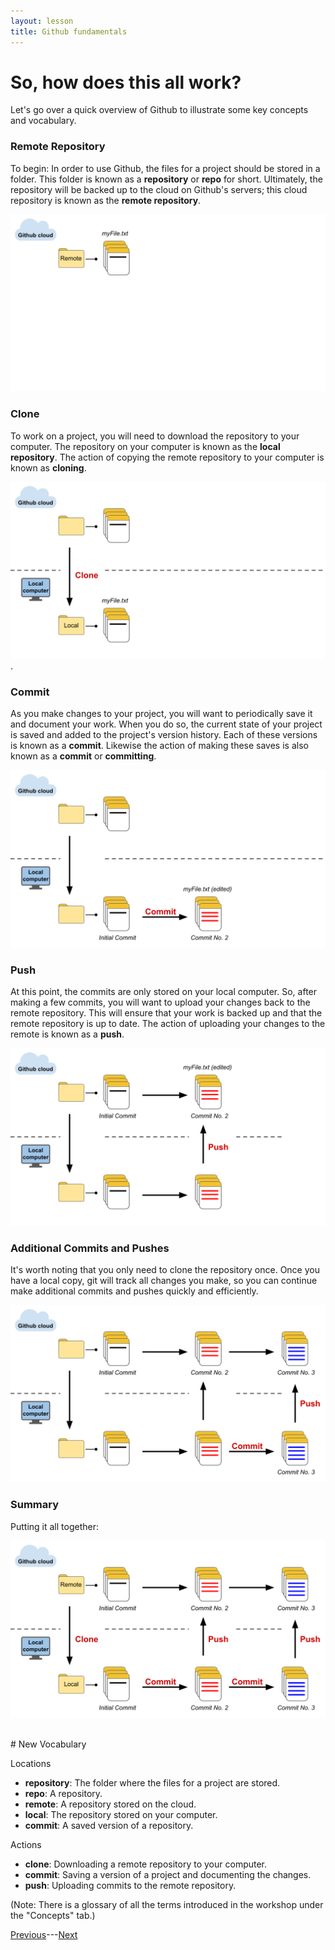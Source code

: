 ```yaml
---
layout: lesson
title: Github fundamentals
---
```


# So, how does this all work?

Let's go over a quick overview of Github to illustrate some key concepts and vocabulary.

### Remote Repository

To begin: In order to use Github, the files for a project should be stored in a folder. This folder is known as a **repository** or **repo** for short. Ultimately, the repository will be backed up to the cloud on Github's servers; this cloud repository is known as the **remote repository**.

![An icon of a folder with some files. The folder is in the Github cloud and is labeled 'Remote'.](..\assets\images\03\remote.svg)

### Clone

To work on a project, you will need to download the repository to your computer. The repository on your computer is known as the **local repository**. The action of copying the remote repository to your computer is known as **cloning**.

![An arrow points from the remote to a second folder with files on the user's local computer. The arrow is labeld 'clone'. The folder on the local computer is labeled 'local'.](..\assets\images\03\clone.svg).

### Commit

As you make changes to your project, you will want to periodically save it and document your work. When you do so, the current state of your project is saved and added to the project's version history. Each of these versions is known as a **commit**. Likewise the action of making these saves is also known as a **commit** or **committing**.

![An arrow advances the local files to an edited state. The arrow is labeled 'commit'.](..\assets\images\03\commit.svg)

### Push

At this point, the commits are only stored on your local computer. So, after making a few commits, you will want to upload your changes back to the remote repository. This will ensure that your work is backed up and that the remote repository is up to date. The action of uploading your changes to the remote is known as a **push**.

![An arrow points from the edited file to a copy on the Github cloud. The arrow is labeled 'push'.](..\assets\images\03\push.svg)

### Additional Commits and Pushes

It's worth noting that you only need to clone the repository once. Once you have a local copy, git will track all changes you make, so you can continue make additional commits and pushes quickly and efficiently.

![Additional arrows advance the files through more edits. These are labeled 'commit'. Other arrows upload the edited files to the cloud. These are labeled 'push'.](..\assets\images\03\continue.svg)

### Summary

Putting it all together:

![The cycle of working with Github. Download (clone) a remote repository. Commit edits to the repository. Upload (push) those edits to the cloud.](..\assets\images\03\full-cycle.svg)

<br>
# New Vocabulary

Locations
* **repository**: The folder where the files for a project are stored.
* **repo**: A repository.
* **remote**: A repository stored on the cloud.
* **local**: The repository stored on your computer.
* **commit**: A saved version of a repository.

Actions
* **clone**: Downloading a remote repository to your computer.
* **commit**: Saving a version of a project and documenting the changes.
* **push**: Uploading commits to the remote repository.

(Note: There is a glossary of all the terms introduced in the workshop under the "Concepts" tab.)

[Previous](02-git-vs-github)---[Next](04-publish)
